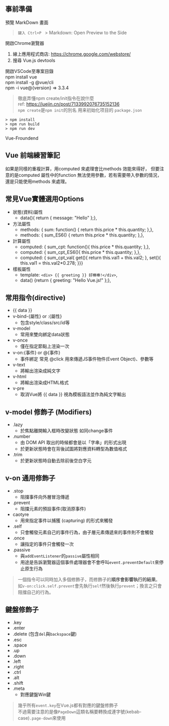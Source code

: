 ## 事前準備
預覽 MarkDown 畫面  
> `鍵入 Ctrl+P ` \> Markdown: Open Preview to the Side

開啟Chrome瀏覽器
1. 線上應用程式商店: https://chrome.google.com/webstore/ 
2. 搜尋 Vue.js devtools  

開啟VSCode至專案目錄  
npm install vue  
npm install -g @vue/cli  
npm -i vue@{version}  => 3.3.4
> 徹底弄懂npm create/init指令在說什麼  
> ref: https://juejin.cn/post/7133992076735152136  
`npm create`是`npm init`的別名   用来初始化项目的 `package.json`


```cd \<your-project-name>  
> npm install  
> npm run build
> npm run dev
```

Vue-Froundend
## Vue 前端練習筆記
如果是同樣的重複計算，用computed 來處理會比methods 效能來得好， 但要注意的是computed 屬性中的function 無法使用參數，若有需要帶入參數的情況，還是只能使用methods 來處理。

## 常見Vue實體選用Options
- 狀態(資料)屬性
  - data(){ return { message: "Hello" };},
- 方法屬性
  - methods: { sum: function() { return this.price * this.quantity; },},
  - methods: { sum_ES6() { return this.price * this.quantity; },},
- 計算屬性
  - computed: { sum_cpt: function(){ this.price * this.quantity; },},
  - computed: { sum_cpt_ES6(){ this.price * this.quantity; },},
  - computed: { sum_cpt_val{ get(){ return this.val1 + this.val2; }, set(){ this.val1 = this.val2*0.278; }}}
- 樣板屬性
  - template: `<div> {{ greeting }} 好棒棒!</div>`,
  - data() {return { greeting: "Hello Vue.js!" };},

## 常用指令(directive)
- {{ data }}
- v-bind-{屬性} or :{屬性}
  - 包含style/class/src/id等
- v-model
  - 常用來雙向綁定data狀態
- v-once
  - 僅在指定節點上渲染一次
- v-on:{事件} or @{事件}
  - 事件綁定 常見 @click 用來傳遞JS事件物件(Event Object)、參數等
- v-text
  - 將輸出渲染成純文字
- v-html
  - 將輸出渲染成HTML格式
- v-pre
  - 取消Vue將 {{ data }} 視為模板語法並作為純文字輸出

## v-model 修飾子 (Modifiers) 
- .lazy 
  - 於焦點離開輸入框時改變狀態 如同change事件
- .number 
  - 由 DOM API 取出的時候都會是以「字串」的形式出現
  - 於更新狀態時會在背後試圖將對應資料轉型為數值格式
- .trim 
  - 於更新狀態時自動去除前後空白字元


## v-on 通用修飾子
- .stop
  - 阻擋事件向外層冒泡傳遞
- .prevent
  - 阻擋元素的預設事件(取消原事件)
- caotyre
  - 用來指定事件以捕獲 (capturing) 的形式來觸發
- .self
  - 只會觸發元素自己的事件行為，由子層元素傳遞來的事件則不會觸發
- .once
  - 讓指定的事件只會觸發一次
- .passive
  - 與`addEventListener`的`passive`屬性相同
  - 用途是告訴瀏覽器這個事件處理器會不會呼叫`event.preventDefault`來停止原生行為

> 一個指令可以同時加入多個修飾子，而修飾子的**順序會影響執行的結果**。  
> 如`v-on:click.self.prevent`會先執行`self`然後執行`prevent`；換言之只會阻擋自己的行為。

## 鍵盤修飾子

- .key
- .enter
- .delete (包含`del`與`backspace`鍵)
- .esc
- .space
- .up
- .down
- .left
- .right
- .ctrl
- .alt
- .shift
- .meta
  - 對應鍵盤Win鍵

> 幾乎所有`event.key`在Vue.js都有對應的鍵盤修飾子  
> 不過需要注意的是像`PageDown`這類名稱要轉換成連字號(kebab-case)`.page-down`來使用

